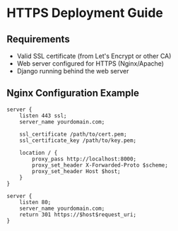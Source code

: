 # HTTPS Deployment Guide

## Requirements
- Valid SSL certificate (from Let's Encrypt or other CA)
- Web server configured for HTTPS (Nginx/Apache)
- Django running behind the web server

## Nginx Configuration Example
```nginx
server {
    listen 443 ssl;
    server_name yourdomain.com;
    
    ssl_certificate /path/to/cert.pem;
    ssl_certificate_key /path/to/key.pem;
    
    location / {
        proxy_pass http://localhost:8000;
        proxy_set_header X-Forwarded-Proto $scheme;
        proxy_set_header Host $host;
    }
}

server {
    listen 80;
    server_name yourdomain.com;
    return 301 https://$host$request_uri;
}

